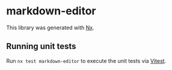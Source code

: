 # markdown-editor

This library was generated with [Nx](https://nx.dev).

## Running unit tests

Run `nx test markdown-editor` to execute the unit tests via [Vitest](https://vitest.dev/).
